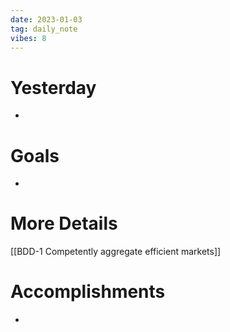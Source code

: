 ```yaml
---
date: 2023-01-03
tag: daily_note
vibes: 8
---
```


# Yesterday
- 

# Goals
- 

# More Details
[[BDD-1 Competently aggregate efficient markets]]

# Accomplishments
- 